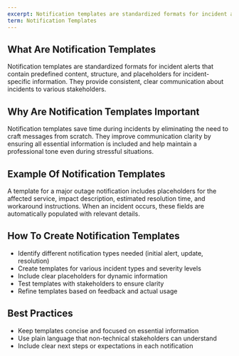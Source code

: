 ```yaml
---
excerpt: Notification templates are standardized formats for incident alerts that contain predefined content, structure, and placeholders for incident-specific information.
term: Notification Templates
---
```

## What Are Notification Templates

Notification templates are standardized formats for incident alerts that contain predefined content, structure, and placeholders for incident-specific information. They provide consistent, clear communication about incidents to various stakeholders.

## Why Are Notification Templates Important

Notification templates save time during incidents by eliminating the need to craft messages from scratch. They improve communication clarity by ensuring all essential information is included and help maintain a professional tone even during stressful situations.

## Example Of Notification Templates

A template for a major outage notification includes placeholders for the affected service, impact description, estimated resolution time, and workaround instructions. When an incident occurs, these fields are automatically populated with relevant details.

## How To Create Notification Templates

- Identify different notification types needed (initial alert, update, resolution)
- Create templates for various incident types and severity levels
- Include clear placeholders for dynamic information
- Test templates with stakeholders to ensure clarity
- Refine templates based on feedback and actual usage

## Best Practices

- Keep templates concise and focused on essential information
- Use plain language that non-technical stakeholders can understand
- Include clear next steps or expectations in each notification